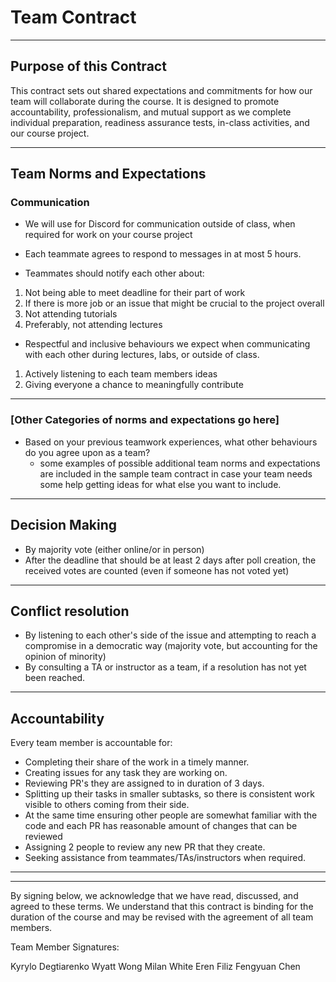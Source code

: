 # Team Contract

---
## Purpose of this Contract

This contract sets out shared expectations and commitments for how our team will collaborate during the course. It is designed to promote accountability, professionalism, and mutual support as we complete individual preparation, readiness assurance tests, in-class activities, and our course project.

---
## Team Norms and Expectations

### Communication

* We will use for Discord for communication outside of class, when required for work on your course project

* Each teammate agrees to respond to messages in at most 5 hours.

* Teammates should notify each other about:
1) Not being able to meet deadline for their part of work
2) If there is more job or an issue that might be crucial to the project overall
2) Not attending tutorials
3) Preferably, not attending lectures

* Respectful and inclusive behaviours we expect when communicating with each other during lectures, labs, or outside of class.
1) Actively listening to each team members ideas
2) Giving everyone a chance to meaningfully contribute

---

### [Other Categories of norms and expectations go here]

* Based on your previous teamwork experiences, what other behaviours do you agree upon as a team?
    - some examples of possible additional team norms and expectations are included in the sample team contract in case your team needs some help getting ideas for what else you want to include.

---

## Decision Making

* By majority vote (either online/or in person)
* After the deadline that should be at least 2 days after poll creation, the received votes are counted (even if someone has not voted yet)

---
## Conflict resolution

* By listening to each other's side of the issue and attempting to reach a compromise in a democratic way (majority vote, but accounting for the opinion of minority)
* By consulting a TA or instructor as a team, if a resolution has not yet been reached.

---

## Accountability

Every team member is accountable for:

* Completing their share of the work in a timely manner.
* Creating issues for any task they are working on.
* Reviewing PR's they are assigned to in duration of 3 days.
* Splitting up their tasks in smaller subtasks, so there is consistent work visible to others coming from their side.
* At the same time ensuring other people are somewhat familiar with the code and each PR has reasonable amount of changes that can be reviewed
* Assigning 2 people to review any new PR that they create.
* Seeking assistance from teammates/TAs/instructors when required.

---

---

By signing below, we acknowledge that we have read, discussed, and agreed to these terms. We understand that this contract is binding for the duration of the course and may be revised with the agreement of all team members.

Team Member Signatures:

Kyrylo Degtiarenko
Wyatt Wong
Milan White
Eren Filiz
Fengyuan Chen